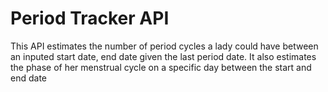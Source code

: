 # Period Tracker API

This API estimates the number of period cycles a lady could have between an inputed start date, end date given the last period date.
It also estimates the phase of her menstrual cycle on a specific day between the start and end date
